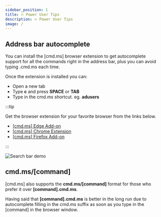 ```yaml
---
sidebar_position: 1
title: 🔥 Power User Tips
description: 🔥 Power User Tips
image: /
---
```


## Address bar autocomplete

You can install the [cmd.ms] browser extension to get autocomplete support for all the commands right in the address bar, plus you can avoid typing .cmd.ms each time.

Once the extension is installed you can:

* Open a new tab
* Type **c** and press **SPACE** or **TAB**
* Type in the cmd.ms shortcut. eg. **adusers**

:::tip

Get the browser extension for your favorite browser from the links below.

* [[cmd.ms] Edge Add-on](https://microsoftedge.microsoft.com/addons/detail/jfkgnnmpdnoelcfmojmddglicjlagfjm)
* [[cmd.ms] Chrome Extension](https://chrome.google.com/webstore/detail/cmdms/elbjjbmcngffncifaghboopbmegjnkbi)
* [[cmd.ms] Firefox Add-on](https://addons.mozilla.org/firefox/addon/cmd-ms/)

:::

![Search bar demo](/demos/browserdemo.gif)

## cmd.ms/[command]

[cmd.ms] also supports the **cmd.ms/[command]** format for those who prefer it over **[command].cmd.ms**.

Having said that **[command].cmd.ms** is better in the long run due to autocomplete filling in the cmd.ms suffix as soon as you type in the [command] in the browser window.
